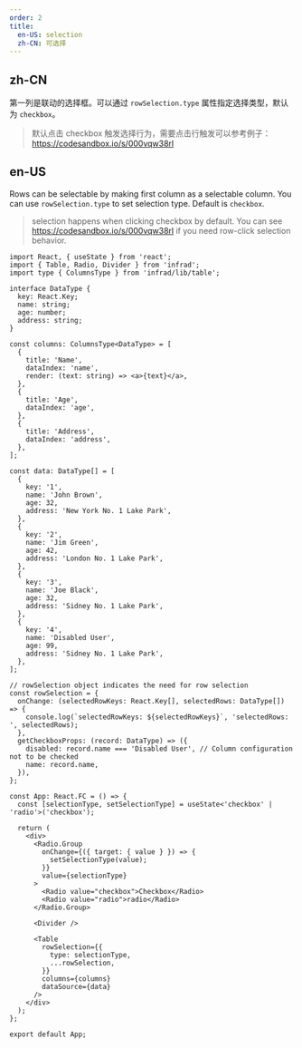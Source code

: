 ```yaml
---
order: 2
title:
  en-US: selection
  zh-CN: 可选择
---
```


## zh-CN

第一列是联动的选择框。可以通过 `rowSelection.type` 属性指定选择类型，默认为 `checkbox`。

> 默认点击 checkbox 触发选择行为，需要点击行触发可以参考例子：<https://codesandbox.io/s/000vqw38rl>

## en-US

Rows can be selectable by making first column as a selectable column. You can use `rowSelection.type` to set selection type. Default is `checkbox`.

> selection happens when clicking checkbox by default. You can see <https://codesandbox.io/s/000vqw38rl> if you need row-click selection behavior.

```tsx
import React, { useState } from 'react';
import { Table, Radio, Divider } from 'infrad';
import type { ColumnsType } from 'infrad/lib/table';

interface DataType {
  key: React.Key;
  name: string;
  age: number;
  address: string;
}

const columns: ColumnsType<DataType> = [
  {
    title: 'Name',
    dataIndex: 'name',
    render: (text: string) => <a>{text}</a>,
  },
  {
    title: 'Age',
    dataIndex: 'age',
  },
  {
    title: 'Address',
    dataIndex: 'address',
  },
];

const data: DataType[] = [
  {
    key: '1',
    name: 'John Brown',
    age: 32,
    address: 'New York No. 1 Lake Park',
  },
  {
    key: '2',
    name: 'Jim Green',
    age: 42,
    address: 'London No. 1 Lake Park',
  },
  {
    key: '3',
    name: 'Joe Black',
    age: 32,
    address: 'Sidney No. 1 Lake Park',
  },
  {
    key: '4',
    name: 'Disabled User',
    age: 99,
    address: 'Sidney No. 1 Lake Park',
  },
];

// rowSelection object indicates the need for row selection
const rowSelection = {
  onChange: (selectedRowKeys: React.Key[], selectedRows: DataType[]) => {
    console.log(`selectedRowKeys: ${selectedRowKeys}`, 'selectedRows: ', selectedRows);
  },
  getCheckboxProps: (record: DataType) => ({
    disabled: record.name === 'Disabled User', // Column configuration not to be checked
    name: record.name,
  }),
};

const App: React.FC = () => {
  const [selectionType, setSelectionType] = useState<'checkbox' | 'radio'>('checkbox');

  return (
    <div>
      <Radio.Group
        onChange={({ target: { value } }) => {
          setSelectionType(value);
        }}
        value={selectionType}
      >
        <Radio value="checkbox">Checkbox</Radio>
        <Radio value="radio">radio</Radio>
      </Radio.Group>

      <Divider />

      <Table
        rowSelection={{
          type: selectionType,
          ...rowSelection,
        }}
        columns={columns}
        dataSource={data}
      />
    </div>
  );
};

export default App;
```
